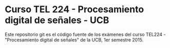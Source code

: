 # Curso TEL 224 - Procesamiento digital de señales - UCB

Este repositorio git es el código fuente de los exámenes del curso TEL224 - "Procesamiento digital de señales" de la UCB, 1er semestre 2015.
